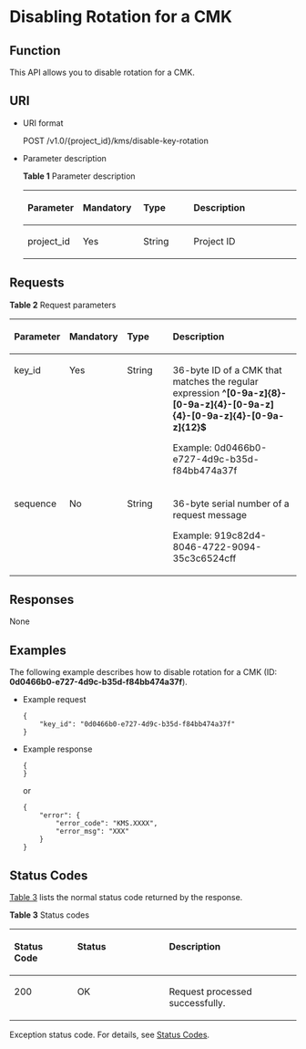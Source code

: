 # Disabling Rotation for a CMK<a name="kms_02_0040"></a>

## Function<a name="en-us_topic_0112992347_s1731a14fb0144c79bf0fa90c694f34f7"></a>

This API allows you to disable rotation for a CMK.

## URI<a name="en-us_topic_0112992347_se70c3e5518a04f60b06032524dddfef4"></a>

-   URI format

    POST /v1.0/\{project\_id\}/kms/disable-key-rotation

-   Parameter description

    **Table  1**  Parameter description

    <a name="en-us_topic_0112992347_t982da1e0196d4ec1a28d1fbff2cc8191"></a>
    <table><thead align="left"><tr id="en-us_topic_0112992347_r6e963322c1e740d181726d2f0e91df5a"><th class="cellrowborder" valign="top" width="19.170000000000005%" id="mcps1.2.5.1.1"><p id="en-us_topic_0112992347_p2739096916511"><a name="en-us_topic_0112992347_p2739096916511"></a><a name="en-us_topic_0112992347_p2739096916511"></a><strong id="en-us_topic_0112992347_b842352706202331"><a name="en-us_topic_0112992347_b842352706202331"></a><a name="en-us_topic_0112992347_b842352706202331"></a>Parameter</strong></p>
    </th>
    <th class="cellrowborder" valign="top" width="22.180000000000003%" id="mcps1.2.5.1.2"><p id="en-us_topic_0112992347_p407603016511"><a name="en-us_topic_0112992347_p407603016511"></a><a name="en-us_topic_0112992347_p407603016511"></a>Mandatory</p>
    </th>
    <th class="cellrowborder" valign="top" width="18.610000000000003%" id="mcps1.2.5.1.3"><p id="en-us_topic_0112992347_p6172299916511"><a name="en-us_topic_0112992347_p6172299916511"></a><a name="en-us_topic_0112992347_p6172299916511"></a>Type</p>
    </th>
    <th class="cellrowborder" valign="top" width="40.040000000000006%" id="mcps1.2.5.1.4"><p id="en-us_topic_0112992347_p3350702116511"><a name="en-us_topic_0112992347_p3350702116511"></a><a name="en-us_topic_0112992347_p3350702116511"></a>Description</p>
    </th>
    </tr>
    </thead>
    <tbody><tr id="en-us_topic_0112992347_r69bf37b65d3f446eab7b3f4d1b2fcec0"><td class="cellrowborder" valign="top" width="19.170000000000005%" headers="mcps1.2.5.1.1 "><p id="en-us_topic_0112992347_ae42d73592f58424ea93a11e52d2478dd"><a name="en-us_topic_0112992347_ae42d73592f58424ea93a11e52d2478dd"></a><a name="en-us_topic_0112992347_ae42d73592f58424ea93a11e52d2478dd"></a>project_id</p>
    </td>
    <td class="cellrowborder" valign="top" width="22.180000000000003%" headers="mcps1.2.5.1.2 "><p id="en-us_topic_0112992347_a56440c0f0ae34ba3b8033d1247673984"><a name="en-us_topic_0112992347_a56440c0f0ae34ba3b8033d1247673984"></a><a name="en-us_topic_0112992347_a56440c0f0ae34ba3b8033d1247673984"></a>Yes</p>
    </td>
    <td class="cellrowborder" valign="top" width="18.610000000000003%" headers="mcps1.2.5.1.3 "><p id="en-us_topic_0112992347_p4386100291125"><a name="en-us_topic_0112992347_p4386100291125"></a><a name="en-us_topic_0112992347_p4386100291125"></a>String</p>
    </td>
    <td class="cellrowborder" valign="top" width="40.040000000000006%" headers="mcps1.2.5.1.4 "><p id="en-us_topic_0112992347_a1314869d2dc147b38461e037d622f7b4"><a name="en-us_topic_0112992347_a1314869d2dc147b38461e037d622f7b4"></a><a name="en-us_topic_0112992347_a1314869d2dc147b38461e037d622f7b4"></a>Project ID</p>
    </td>
    </tr>
    </tbody>
    </table>


## Requests<a name="en-us_topic_0112992347_seb7b7901701247fab30a59b76f1c7f93"></a>

**Table  2**  Request parameters

<a name="en-us_topic_0112992347_table46221022101230"></a>
<table><thead align="left"><tr id="en-us_topic_0112992347_row9315574101230"><th class="cellrowborder" valign="top" width="17%" id="mcps1.2.5.1.1"><p id="en-us_topic_0112992347_p842479145612"><a name="en-us_topic_0112992347_p842479145612"></a><a name="en-us_topic_0112992347_p842479145612"></a><strong id="en-us_topic_0112992347_b1933286066"><a name="en-us_topic_0112992347_b1933286066"></a><a name="en-us_topic_0112992347_b1933286066"></a>Parameter</strong></p>
</th>
<th class="cellrowborder" valign="top" width="16%" id="mcps1.2.5.1.2"><p id="en-us_topic_0112992347_p1442499105614"><a name="en-us_topic_0112992347_p1442499105614"></a><a name="en-us_topic_0112992347_p1442499105614"></a>Mandatory</p>
</th>
<th class="cellrowborder" valign="top" width="17%" id="mcps1.2.5.1.3"><p id="en-us_topic_0112992347_p342459125610"><a name="en-us_topic_0112992347_p342459125610"></a><a name="en-us_topic_0112992347_p342459125610"></a>Type</p>
</th>
<th class="cellrowborder" valign="top" width="50%" id="mcps1.2.5.1.4"><p id="en-us_topic_0112992347_p34241396569"><a name="en-us_topic_0112992347_p34241396569"></a><a name="en-us_topic_0112992347_p34241396569"></a>Description</p>
</th>
</tr>
</thead>
<tbody><tr id="en-us_topic_0112992347_row2638193101722"><td class="cellrowborder" valign="top" width="17%" headers="mcps1.2.5.1.1 "><p id="en-us_topic_0112992347_p41908563105428"><a name="en-us_topic_0112992347_p41908563105428"></a><a name="en-us_topic_0112992347_p41908563105428"></a>key_id</p>
</td>
<td class="cellrowborder" valign="top" width="16%" headers="mcps1.2.5.1.2 "><p id="en-us_topic_0112992347_p17072096105428"><a name="en-us_topic_0112992347_p17072096105428"></a><a name="en-us_topic_0112992347_p17072096105428"></a>Yes</p>
</td>
<td class="cellrowborder" valign="top" width="17%" headers="mcps1.2.5.1.3 "><p id="en-us_topic_0112992347_p8728818814"><a name="en-us_topic_0112992347_p8728818814"></a><a name="en-us_topic_0112992347_p8728818814"></a>String</p>
</td>
<td class="cellrowborder" valign="top" width="50%" headers="mcps1.2.5.1.4 "><p id="en-us_topic_0112992347_p65699359161410"><a name="en-us_topic_0112992347_p65699359161410"></a><a name="en-us_topic_0112992347_p65699359161410"></a>36-byte ID of a CMK that matches the regular expression <span class="parmvalue" id="en-us_topic_0112992347_parmvalue80435593163333"><a name="en-us_topic_0112992347_parmvalue80435593163333"></a><a name="en-us_topic_0112992347_parmvalue80435593163333"></a><b>^[0-9a-z]{8}-[0-9a-z]{4}-[0-9a-z]{4}-[0-9a-z]{4}-[0-9a-z]{12}$</b></span></p>
<p id="en-us_topic_0112992347_p40662515105428"><a name="en-us_topic_0112992347_p40662515105428"></a><a name="en-us_topic_0112992347_p40662515105428"></a>Example: 0d0466b0-e727-4d9c-b35d-f84bb474a37f</p>
</td>
</tr>
<tr id="en-us_topic_0112992347_row35142504101726"><td class="cellrowborder" valign="top" width="17%" headers="mcps1.2.5.1.1 "><p id="en-us_topic_0112992347_p269135101746"><a name="en-us_topic_0112992347_p269135101746"></a><a name="en-us_topic_0112992347_p269135101746"></a>sequence</p>
</td>
<td class="cellrowborder" valign="top" width="16%" headers="mcps1.2.5.1.2 "><p id="en-us_topic_0112992347_p20967256101746"><a name="en-us_topic_0112992347_p20967256101746"></a><a name="en-us_topic_0112992347_p20967256101746"></a>No</p>
</td>
<td class="cellrowborder" valign="top" width="17%" headers="mcps1.2.5.1.3 "><p id="en-us_topic_0112992347_p05452032083"><a name="en-us_topic_0112992347_p05452032083"></a><a name="en-us_topic_0112992347_p05452032083"></a>String</p>
</td>
<td class="cellrowborder" valign="top" width="50%" headers="mcps1.2.5.1.4 "><p id="en-us_topic_0112992347_p13871143202914"><a name="en-us_topic_0112992347_p13871143202914"></a><a name="en-us_topic_0112992347_p13871143202914"></a>36-byte serial number of a request message</p>
<p id="en-us_topic_0112992347_p20626198101746"><a name="en-us_topic_0112992347_p20626198101746"></a><a name="en-us_topic_0112992347_p20626198101746"></a>Example: 919c82d4-8046-4722-9094-35c3c6524cff</p>
</td>
</tr>
</tbody>
</table>

## Responses<a name="en-us_topic_0112992347_sfadd53a5f4714e8f87811818d62d0296"></a>

None

## Examples<a name="en-us_topic_0112992347_section9910129105318"></a>

The following example describes how to disable rotation for a CMK \(ID:  **0d0466b0-e727-4d9c-b35d-f84bb474a37f**\).

-   Example request

    ```
    {
        "key_id": "0d0466b0-e727-4d9c-b35d-f84bb474a37f"
    }
    ```

-   Example response

    ```
    {
    }
    ```

    or

    ```
    {
        "error": {
            "error_code": "KMS.XXXX",
            "error_msg": "XXX"
        }
    }
    ```


## Status Codes<a name="en-us_topic_0112992347_section655115613254"></a>

[Table 3](#en-us_topic_0112992347_en-us_topic_0112992294_en-us_topic_0079615001_table20596071)  lists the normal status code returned by the response.

**Table  3**  Status codes

<a name="en-us_topic_0112992347_en-us_topic_0112992294_en-us_topic_0079615001_table20596071"></a>
<table><thead align="left"><tr id="en-us_topic_0112992347_en-us_topic_0112992294_en-us_topic_0079615001_row9746163"><th class="cellrowborder" valign="top" width="22%" id="mcps1.2.4.1.1"><p id="en-us_topic_0112992347_en-us_topic_0112992294_p57545694203043"><a name="en-us_topic_0112992347_en-us_topic_0112992294_p57545694203043"></a><a name="en-us_topic_0112992347_en-us_topic_0112992294_p57545694203043"></a>Status Code</p>
</th>
<th class="cellrowborder" valign="top" width="32%" id="mcps1.2.4.1.2"><p id="en-us_topic_0112992347_en-us_topic_0112992294_p4531342288"><a name="en-us_topic_0112992347_en-us_topic_0112992294_p4531342288"></a><a name="en-us_topic_0112992347_en-us_topic_0112992294_p4531342288"></a>Status</p>
</th>
<th class="cellrowborder" valign="top" width="46%" id="mcps1.2.4.1.3"><p id="en-us_topic_0112992347_en-us_topic_0112992294_p30689603203043"><a name="en-us_topic_0112992347_en-us_topic_0112992294_p30689603203043"></a><a name="en-us_topic_0112992347_en-us_topic_0112992294_p30689603203043"></a>Description</p>
</th>
</tr>
</thead>
<tbody><tr id="en-us_topic_0112992347_en-us_topic_0112992294_en-us_topic_0079615001_row48621261"><td class="cellrowborder" valign="top" width="22%" headers="mcps1.2.4.1.1 "><p id="en-us_topic_0112992347_en-us_topic_0112992294_en-us_topic_0079615001_p46008046"><a name="en-us_topic_0112992347_en-us_topic_0112992294_en-us_topic_0079615001_p46008046"></a><a name="en-us_topic_0112992347_en-us_topic_0112992294_en-us_topic_0079615001_p46008046"></a>200</p>
</td>
<td class="cellrowborder" valign="top" width="32%" headers="mcps1.2.4.1.2 "><p id="en-us_topic_0112992347_en-us_topic_0112992294_p7538425819"><a name="en-us_topic_0112992347_en-us_topic_0112992294_p7538425819"></a><a name="en-us_topic_0112992347_en-us_topic_0112992294_p7538425819"></a>OK</p>
</td>
<td class="cellrowborder" valign="top" width="46%" headers="mcps1.2.4.1.3 "><p id="en-us_topic_0112992347_en-us_topic_0112992294_p1885682315512"><a name="en-us_topic_0112992347_en-us_topic_0112992294_p1885682315512"></a><a name="en-us_topic_0112992347_en-us_topic_0112992294_p1885682315512"></a>Request processed successfully.</p>
</td>
</tr>
</tbody>
</table>

Exception status code. For details, see  [Status Codes](status-codes.md#kms_02_0301).

